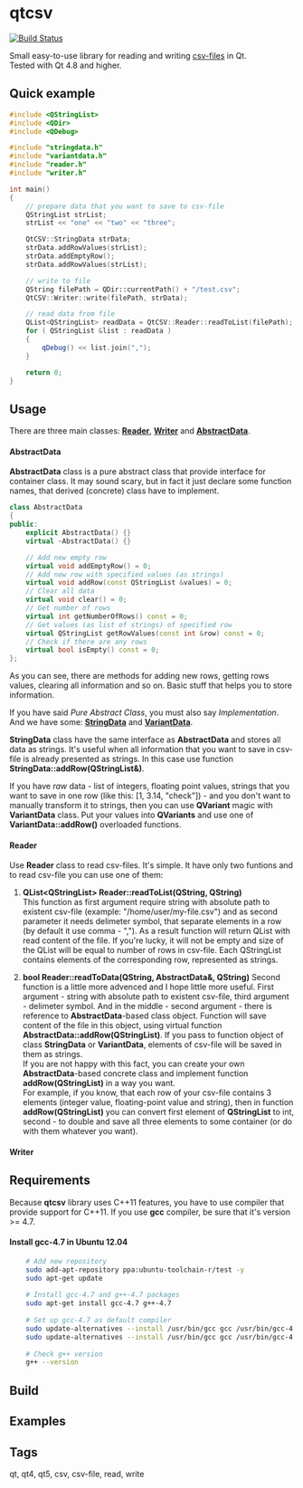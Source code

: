 # qtcsv

[![Build Status](https://travis-ci.org/iamantony/qtcsv.svg?branch=master)](https://travis-ci.org/iamantony/qtcsv)

Small easy-to-use library for reading and writing [csv-files][1] in Qt.  
Tested with Qt 4.8 and higher.

## Quick example

```cpp
#include <QStringList>
#include <QDir>
#include <QDebug>

#include "stringdata.h"
#include "variantdata.h"
#include "reader.h"
#include "writer.h"

int main()
{
    // prepare data that you want to save to csv-file
    QStringList strList;
    strList << "one" << "two" << "three";

    QtCSV::StringData strData;
    strData.addRowValues(strList);
    strData.addEmptyRow();
    strData.addRowValues(strList);

    // write to file
    QString filePath = QDir::currentPath() + "/test.csv";
    QtCSV::Writer::write(filePath, strData);

    // read data from file
    QList<QStringList> readData = QtCSV::Reader::readToList(filePath);
    for ( QStringList &list : readData )
    {
        qDebug() << list.join(",");
    }

    return 0;
}
```

## Usage
There are three main classes: **[Reader][2]**, **[Writer][3]** and
**[AbstractData][4]**.

#### AbstractData
**AbstractData** class is a pure abstract class that provide interface for
container class. It may sound scary, but in fact it just declare some function
names, that derived (concrete) class have to implement.

```cpp
class AbstractData
{
public:
    explicit AbstractData() {}
    virtual ~AbstractData() {}

    // Add new empty row
    virtual void addEmptyRow() = 0;
    // Add new row with specified values (as strings)
    virtual void addRow(const QStringList &values) = 0;
    // Clear all data
    virtual void clear() = 0;
    // Get number of rows
    virtual int getNumberOfRows() const = 0;
    // Get values (as list of strings) of specified row
    virtual QStringList getRowValues(const int &row) const = 0;
    // Check if there are any rows
    virtual bool isEmpty() const = 0;
};
```

As you can see, there are methods for adding new rows, getting rows values,
clearing all information and so on. Basic stuff that helps you to store
information.

If you have said *Pure Abstract Class*, you must also say *Implementation*.
And we have some: **[StringData][5]** and **[VariantData][6]**.

**StringData** class have the same interface as **AbstractData** and stores
all data as strings. It's useful when all information that you want to save
in csv-file is already presented as strings. In this case use function
**StringData::addRow(QStringList&)**.

If you have *raw* data - list of integers, floating point values, strings that
you want to save in one row (like this: [1, 3.14, "check"]) - and you don't
want to manually transform it to strings, then you can use **QVariant** magic
with **VariantData** class. Put your values into **QVariants** and use
one of **VariantData::addRow()** overloaded functions.

#### Reader
Use **Reader** class to read csv-files. It's simple. It have only two funtions
and to read csv-file you can use one of them:

1. **QList\<QStringList\> Reader::readToList(QString, QString)**  
This function as first argument require string with absolute path to existent
csv-file (example: "/home/user/my-file.csv") and as second parameter it
needs delimeter symbol, that separate elements in a row (by default it use
comma - ","). As a result function will return QList<QStringList> with
read content of the file. If you're lucky, it will not be empty and
size of the QList will be equal to number of rows in csv-file. Each
QStringList contains elements of the corresponding row, represented as
strings.

2. **bool Reader::readToData(QString, AbstractData&, QString)**
Second function is a little more advenced and I hope little more useful.
First argument - string with absolute path to existent csv-file, third
argument - delimeter symbol. And in the middle - second argument - there
is reference to **AbstractData**-based class object. Function will save
content of the file in this object, using virtual function 
**AbstractData::addRow(QStringList)**. If you pass to function object
of class **StringData** or **VariantData**, elements of csv-file will
be saved in them as strings.  
If you are not happy with this fact, you can create your own
**AbstractData**-based concrete class and implement function
**addRow(QStringList)** in a way you want.  
For example, if you know, that each row of your csv-file contains 3 elements
(integer value, floating-point value and string), then in function
**addRow(QStringList)** you can convert first element of **QStringList**
to int, second - to double and save all three elements to some container
(or do with them whatever you want).

#### Writer

## Requirements
Because **qtcsv** library uses C++11 features, you have to use compiler that
provide support for C++11. If you use **gcc** compiler, be sure that it's
version >= 4.7.

#### Install gcc-4.7 in Ubuntu 12.04
```bash
    # Add new repository
    sudo add-apt-repository ppa:ubuntu-toolchain-r/test -y
    sudo apt-get update
    
    # Install gcc-4.7 and g++-4.7 packages
    sudo apt-get install gcc-4.7 g++-4.7
    
    # Set up gcc-4.7 as default compiler
    sudo update-alternatives --install /usr/bin/gcc gcc /usr/bin/gcc-4.6 60 --slave /usr/bin/g++ g++ /usr/bin/g++-4.6
    sudo update-alternatives --install /usr/bin/gcc gcc /usr/bin/gcc-4.7 100 --slave /usr/bin/g++ g++ /usr/bin/g++-4.7
    
    # Check g++ version
    g++ --version
```

## Build

## Examples

## Tags
qt, qt4, qt5, csv, csv-file, read, write

[1]: http://en.wikipedia.org/wiki/Comma-separated_values
[2]: https://github.com/iamantony/qtcsv/blob/master/src/include/reader.h
[3]: https://github.com/iamantony/qtcsv/blob/master/src/include/writer.h
[4]: https://github.com/iamantony/qtcsv/blob/master/src/include/abstractdata.h
[5]: https://github.com/iamantony/qtcsv/blob/master/src/include/stringdata.h
[6]: https://github.com/iamantony/qtcsv/blob/master/src/include/variantdata.h
